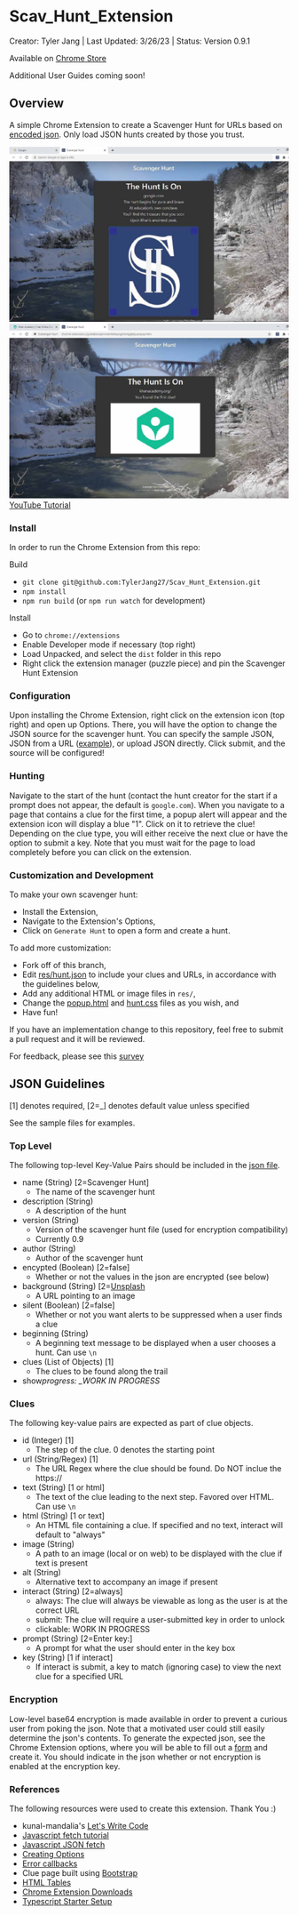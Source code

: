 # Scav_Hunt_Extension

Creator: Tyler Jang |
Last Updated: 3/26/23 |
Status: Version 0.9.1

Available on [Chrome Store](https://chrome.google.com/webstore/detail/scavenger-hunt/opcgbolmjikeaokbmldpfhemaamnfggf?hl=en-US)

Additional User Guides coming soon!

## Overview

A simple Chrome Extension to create a Scavenger Hunt for URLs based on [encoded json](res/hunt.json). Only load JSON hunts created by those you trust.

![image](public/graphics/clue_1.jpg)
![image](public/graphics/clue_2.jpg)
[YouTube Tutorial](https://www.youtube.com/watch?v=yBkaL08VXWs)

### Install

In order to run the Chrome Extension from this repo:

Build

- `git clone git@github.com:TylerJang27/Scav_Hunt_Extension.git`
- `npm install`
- `npm run build` (or `npm run watch` for development)

Install

- Go to `chrome://extensions`
- Enable Developer mode if necessary (top right)
- Load Unpacked, and select the `dist` folder in this repo
- Right click the extension manager (puzzle piece) and pin the Scavenger Hunt Extension

### Configuration

Upon installing the Chrome Extension, right click on the extension icon (top right) and open up Options. There, you will have the option to change the JSON source for the scavenger hunt. You can specify the sample JSON, JSON from a URL ([example](https://raw.githubusercontent.com/TylerJang27/Scav_Hunt_Extension/master/res/hunt.json)), or upload JSON directly. Click submit, and the source will be configured!

### Hunting

<!-- TODO: TYLER GENERATE STARTER HUNTS -->
<!-- TODO: TYLER GENERATE PLUGIN SUPPORT -->

Navigate to the start of the hunt (contact the hunt creator for the start if a prompt does not appear, the default is `google.com`). When you navigate to a page that contains a clue for the first time, a popup alert will appear and the extension icon will display a blue "1". Click on it to retrieve the clue! Depending on the clue type, you will either receive the next clue or have the option to submit a key. Note that you must wait for the page to load completely before you can click on the extension.

### Customization and Development

To make your own scavenger hunt:

- Install the Extension,
- Navigate to the Extension's Options,
- Click on `Generate Hunt` to open a form and create a hunt.

To add more customization:

- Fork off of this branch,
- Edit [res/hunt.json](res/hunt.json) to include your clues and URLs, in accordance with the guidelines below,
- Add any additional HTML or image files in `res/`,
- Change the [popup.html](popup.html) and [hunt.css](hunt.css) files as you wish, and
- Have fun!

If you have an implementation change to this repository, feel free to submit a pull request and it will be reviewed.

For feedback, please see this [survey](https://forms.gle/3ZhvtKasc3WZZF9V7)

## JSON Guidelines

[1] denotes required, [2=_] denotes default value unless specified

See the sample files for examples.

### Top Level

<!-- TODO: TYLER DEVELOP A SCHEMA, INCLUDING A VERSION -->

The following top-level Key-Value Pairs should be included in the [json file](res/hunt.json).

- name (String) [2=Scavenger Hunt]
  - The name of the scavenger hunt
- description (String)
  - A description of the hunt
- version (String)
  - Version of the scavenger hunt file (used for encryption compatibility)
  - Currently 0.9
- author (String)
  - Author of the scavenger hunt
- encypted (Boolean) [2=false]
  - Whether or not the values in the json are encrypted (see below)
- background (String) [2=[Unsplash](https://unsplash.com/photos/J_xAScfz3EE)
  - A URL pointing to an image
- silent (Boolean) [2=false]
  - Whether or not you want alerts to be suppressed when a user finds a clue
- beginning (String)
  - A beginning text message to be displayed when a user chooses a hunt. Can use `\n`
- clues (List of Objects) [1]
  - The clues to be found along the trail
- show*progress: \_WORK IN PROGRESS*

### Clues

The following key-value pairs are expected as part of clue objects.

- id (Integer) [1]
  - The step of the clue. 0 denotes the starting point
- url (String/Regex) [1]
  - The URL Regex where the clue should be found. Do NOT inclue the https://
- text (String) [1 or html]
  - The text of the clue leading to the next step. Favored over HTML. Can use `\n`
- html (String) [1 or text]
  - An HTML file containing a clue. If specified and no text, interact will default to "always"
- image (String)
  - A path to an image (local or on web) to be displayed with the clue if text is present
- alt (String)
  - Alternative text to accompany an image if present
- interact (String) [2=always]
  - always: The clue will always be viewable as long as the user is at the correct URL
  - submit: The clue will require a user-submitted key in order to unlock
  - clickable: WORK IN PROGRESS
- prompt (String) [2=Enter key:]
  - A prompt for what the user should enter in the key box
- key (String) [1 if interact]
  - If interact is submit, a key to match (ignoring case) to view the next clue for a specified URL

### Encryption

Low-level base64 encryption is made available in order to prevent a curious user from poking the json. Note that a motivated user could still easily determine the json's contents. To generate the expected json, see the Chrome Extension options, where you will be able to fill out a [form](encode.html) and create it. You should indicate in the json whether or not encryption is enabled at the encryption key.

### References

The following resources were used to create this extension. Thank You :)

- kunal-mandalia's [Let's Write Code](https://github.com/shama/letswritecode/tree/master/how-to-make-chrome-extensions)
- [Javascript fetch tutorial](<https://www.javascripttutorial.net/javascript-fetch-api/#:~:text=The%20fetch()%20method%20returns,%2F%2F%20handle%20the%20error%20%7D>)
- [Javascript JSON fetch](https://daveceddia.com/unexpected-token-in-json-at-position-0/)
- [Creating Options](https://developer.chrome.com/extensions/options)
- [Error callbacks](https://stackoverflow.com/questions/51600832/how-to-make-chrome-downloads-api-wait-until-a-download-has-ended)
- Clue page built using [Bootstrap](https://getbootstrap.com/)
- [HTML Tables](<https://www.w3schools.com/jsref/met_tablerow_insertcell.asp#:~:text=Insert%20new%20row(s)%20at,cells%20in%20the%20new%20row.>)
- [Chrome Extension Downloads](https://stackoverflow.com/questions/4845215/making-a-chrome-extension-download-a-file/24162238)
- [Typescript Starter Setup](https://github.com/chibat/chrome-extension-typescript-starter/tree/master)
